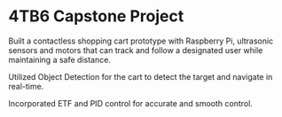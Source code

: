 # 4TB6 Capstone Project

Built a contactless shopping cart prototype with Raspberry Pi, ultrasonic sensors and motors that can track and follow a designated user while maintaining a safe distance.

Utilized Object Detection for the cart to detect the target and navigate in real-time. 

Incorporated ETF and PID control for accurate and smooth control.
